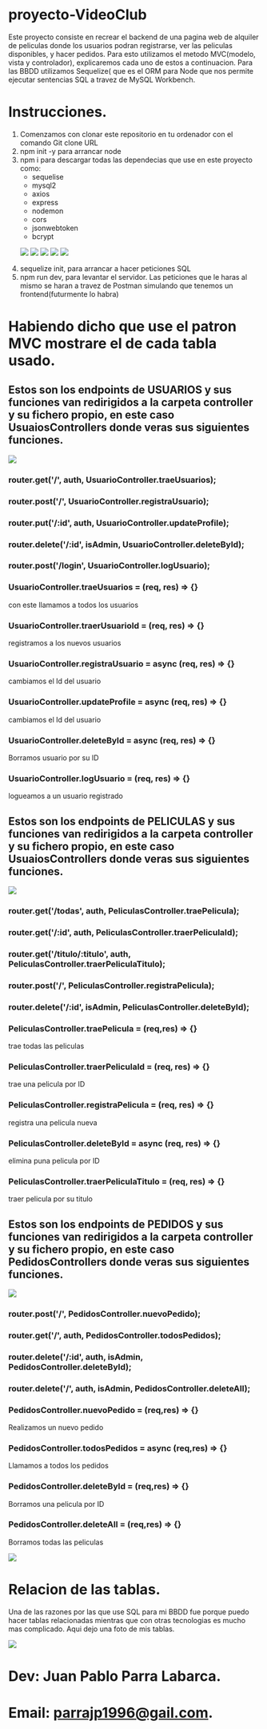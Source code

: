 # proyecto-VideoClub

Este proyecto consiste en recrear el backend de una pagina web de alquiler de peliculas donde los usuarios podran registrarse, ver las peliculas disponibles, y hacer pedidos.
Para esto utilizamos el metodo MVC(modelo, vista y controlador), explicaremos cada uno de estos a continuacion. Para las BBDD utilizamos Sequelize( que es el ORM para Node que
nos permite ejecutar sentencias SQL a travez de MySQL Workbench.

# Instrucciones.

<ol>
  <li>Comenzamos con clonar este repositorio en tu ordenador con el comando Git clone URL </li>
   <li>npm init -y para arrancar node</li>
    <li>npm i para descargar todas las dependecias que use en este proyecto como:  
      <ul>
         <li>sequelise</li>
         <li>mysql2</li>
         <li>axios</li>
         <li>express</li>
         <li>nodemon</li>
         <li>cors</li>
         <li>jsonwebtoken</li>
         <li>bcrypt</li>
      </ul>

      
![](img/axios.png)    ![](img/node%20express.png)   ![](img/bcrypt.png)   ![](img/sql.png)   ![](img/jwtAuth.png)
      
  <li> sequelize init, para arrancar a hacer peticiones SQL</li>
  <li> npm run dev, para levantar el servidor.  Las peticiones que le haras al mismo se haran a travez de Postman simulando que tenemos un frontend(futurmente lo habra)</li>
  </ol>
  
    
 # Habiendo dicho que use el patron MVC mostrare el de cada tabla usado.
 
## Estos son los endpoints de USUARIOS y sus funciones van redirigidos a la carpeta controller y su fichero propio, en este caso UsuaiosControllers donde veras sus siguientes funciones.

![](img/users.png)

###  router.get('/', auth,  UsuarioController.traeUsuarios);
###  router.post('/', UsuarioController.registraUsuario);
###  router.put('/:id', auth, UsuarioController.updateProfile);
### router.delete('/:id', isAdmin, UsuarioController.deleteById);
###  router.post('/login', UsuarioController.logUsuario);

### UsuarioController.traeUsuarios = (req, res) => {}
con este llamamos a todos los usuarios
### UsuarioController.traerUsuarioId = (req, res) => {}
registramos a los nuevos usuarios
### UsuarioController.registraUsuario = async (req, res) => {}
cambiamos el Id del usuario
### UsuarioController.updateProfile = async (req, res) => {}
cambiamos el Id del usuario
### UsuarioController.deleteById = async (req, res) => {}
Borramos usuario por su ID
### UsuarioController.logUsuario = (req, res) => {}
logueamos a un usuario registrado

## Estos son los endpoints de PELICULAS y sus funciones van redirigidos a la carpeta controller y su fichero propio, en este caso UsuaiosControllers donde veras sus siguientes funciones.


![](img/movies.jpg)

### router.get('/todas', auth, PeliculasController.traePelicula);
### router.get('/:id', auth, PeliculasController.traerPeliculaId);
### router.get('/titulo/:titulo', auth, PeliculasController.traerPeliculaTitulo);
### router.post('/', PeliculasController.registraPelicula);
### router.delete('/:id', isAdmin, PeliculasController.deleteById);

### PeliculasController.traePelicula = (req,res) => {}
trae todas las peliculas
### PeliculasController.traerPeliculaId = (req, res) => {}
trae una pelicula por ID
### PeliculasController.registraPelicula = (req, res) => {}
registra una pelicula nueva
### PeliculasController.deleteById = async (req, res) => {}
elimina puna pelicula por ID
### PeliculasController.traerPeliculaTitulo = (req, res) => {}
traer pelicula por su titulo

## Estos son los endpoints de PEDIDOS y sus funciones van redirigidos a la carpeta controller y su fichero propio, en este caso PedidosControllers donde veras sus siguientes funciones.

![](img/descarga.png)

### router.post('/', PedidosController.nuevoPedido);
### router.get('/', auth, PedidosController.todosPedidos);
### router.delete('/:id', auth, isAdmin, PedidosController.deleteById);
### router.delete('/', auth, isAdmin, PedidosController.deleteAll);

### PedidosController.nuevoPedido = (req,res) => {}
Realizamos un nuevo pedido
### PedidosController.todosPedidos = async (req,res) => {}
Llamamos a todos los pedidos
### PedidosController.deleteById = (req,res) => {}
Borramos una pelicula por ID
### PedidosController.deleteAll = (req,res) => {}
Borramos todas las peliculas

![](img/postman.png)

# Relacion de las tablas.
Una de las razones por las que use SQL para mi BBDD fue porque puedo hacer tablas relacionadas mientras que con otras tecnologias es mucho mas complicado. Aqui dejo una foto de mis tablas.

![](img/tablas.png)

# Dev: Juan Pablo Parra Labarca.
# Email: parrajp1996@gail.com.



 
 

  
     
  
